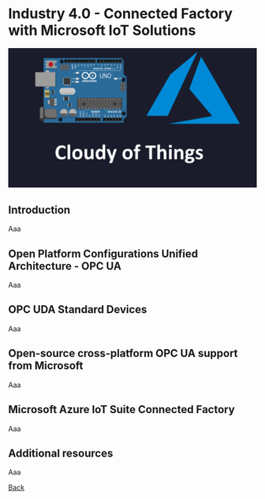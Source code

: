 # Industry 4.0 - Connected Factory with Microsoft IoT Solutions


![Image](https://github.com/Daniel-Krzyczkowski/Daniel-Krzyczkowski.github.io/blob/master/cloudyofthings/mainassets/CloudyOfThings.png?raw=true)

## Introduction

Aaa

## Open Platform Configurations Unified Architecture - OPC UA

Aaa

## OPC UDA Standard Devices

Aaa

## Open-source cross-platform OPC UA support from Microsoft

Aaa

## Microsoft Azure IoT Suite Connected Factory

Aaa

## Additional resources

Aaa


[Back](https://daniel-krzyczkowski.github.io/cloudyofthings/main/index)
